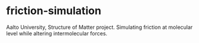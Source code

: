 # friction-simulation
Aalto University, Structure of Matter project. Simulating friction at molecular level while altering intermolecular forces.
